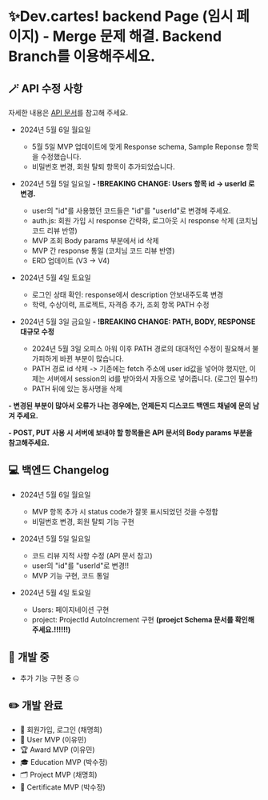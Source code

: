 # ✨Dev.cartes! backend Page (임시 페이지) - Merge 문제 해결. Backend Branch를 이용해주세요.

## 🪄 API 수정 사항

자세한 내용은 [API 문서](https://docs.google.com/spreadsheets/d/1xZFiT2gpMSSY5c2hOz8VhJL_gC7Prh9ZJ5Q6wfp4Itk/edit?usp=sharing)를 참고해 주세요.

- 2024년 5월 6일 월요일

  - 5월 5일 MVP 업데이트에 맞게 Response schema, Sample Reponse 항목을 수정했습니다.
  - 비밀번호 변경, 회원 탈퇴 항목이 추가되었습니다.

- 2024년 5월 5일 일요일
  **- !BREAKING CHANGE: Users 항목 id -> userId 로 변경.**

  - user의 "id"를 사용했던 코드들은 "id"를 "userId"로 변경해 주세요.
  - auth.js: 회원 가입 시 response 간략화, 로그아웃 시 response 삭제 (코치님 코드 리뷰 반영)
  - MVP 조회 Body params 부분에서 id 삭제
  - MVP 간 response 통일 (코치님 코드 리뷰 반영)
  - ERD 업데이트 (V3 -> V4)

- 2024년 5월 4일 토요일

  - 로그인 상태 확인: response에서 description 안보내주도록 변경
  - 학력, 수상이력, 프로젝트, 자격증 추가, 조회 항목 PATH 수정

- 2024년 5월 3일 금요일
  **- !BREAKING CHANGE: PATH, BODY, RESPONSE 대규모 수정**

  - 2024년 5월 3일 오피스 아워 이후 PATH 경로의 대대적인 수정이 필요해서 불가피하게 바뀐 부분이 많습니다.
  - PATH 경로 id 삭제 -> 기존에는 fetch 주소에 user id값을 넣어야 했지만, 이제는 서버에서 session의 id를 받아와서 자동으로 넣어줍니다. (로그인 필수!!)
  - PATH 뒤에 있는 동사명을 삭제

**- 변경된 부분이 많아서 오류가 나는 경우에는, 언제든지 디스코드 백엔드 채널에 문의 남겨 주세요.**

**- POST, PUT 사용 시 서버에 보내야 할 항목들은 API 문서의 Body params 부분을 참고해주세요.**

## 💻 백엔드 Changelog

- 2024년 5월 6일 월요일

  - MVP 항목 추가 시 status code가 잘못 표시되었던 것을 수정함
  - 비밀번호 변경, 회원 탈퇴 기능 구현

- 2024년 5월 5일 일요일

  - 코드 리뷰 지적 사항 수정 (API 문서 참고)
  - user의 "id"를 "userId"로 변경!!
  - MVP 기능 구현, 코드 통일

- 2024년 5월 4일 토요일

  - Users: 페이지네이션 구현
  - project: ProjectId AutoIncrement 구현 **(proejct Schema 문서를 확인해주세요.!!!!!!)**

## 🔧 개발 중

- 추가 기능 구현 중 🤐

## ✏️ 개발 완료

- 🔑 회원가입, 로그인 (채명희)
- 🧸 User MVP (이유민)
- 🏆 Award MVP (이유민)
- 🎓 Education MVP (박수정)
- 🗂️ Project MVP (채명희)
- ️🪪 Certificate MVP (박수정)
